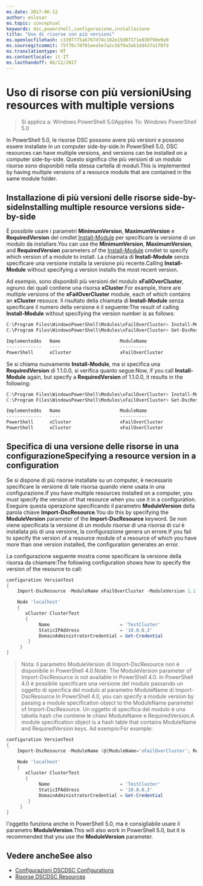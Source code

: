 ```yaml
---
ms.date: 2017-06-12
author: eslesar
ms.topic: conceptual
keywords: dsc,powershell,configurazione,installazione
title: "Uso di risorse con più versioni"
ms.openlocfilehash: c3397775a6767d74c182e15d07371e830f98e9a9
ms.sourcegitcommit: 75f70c7df01eea5e7a2c16f9a3ab1dd437a1f8fd
ms.translationtype: HT
ms.contentlocale: it-IT
ms.lasthandoff: 06/12/2017
---
```

# <a name="using-resources-with-multiple-versions"></a><span data-ttu-id="0e5c6-103">Uso di risorse con più versioni</span><span class="sxs-lookup"><span data-stu-id="0e5c6-103">Using resources with multiple versions</span></span>

> <span data-ttu-id="0e5c6-104">Si applica a: Windows PowerShell 5.0</span><span class="sxs-lookup"><span data-stu-id="0e5c6-104">Applies To: Windows PowerShell 5.0</span></span>

<span data-ttu-id="0e5c6-105">In PowerShell 5.0, le risorse DSC possono avere più versioni e possono essere installate in un computer side-by-side.</span><span class="sxs-lookup"><span data-stu-id="0e5c6-105">In PowerShell 5.0, DSC resources can have multiple versions, and versions can be installed on a computer side-by-side.</span></span> <span data-ttu-id="0e5c6-106">Questo significa che più versioni di un modulo risorse sono disponibili nella stessa cartella di moduli.</span><span class="sxs-lookup"><span data-stu-id="0e5c6-106">This is implemented by having multiple versions of a resource module that are contained in the same module folder.</span></span>

## <a name="installing-multiple-resource-versions-side-by-side"></a><span data-ttu-id="0e5c6-107">Installazione di più versioni delle risorse side-by-side</span><span class="sxs-lookup"><span data-stu-id="0e5c6-107">Installing multiple resource versions side-by-side</span></span>

<span data-ttu-id="0e5c6-108">È possibile usare i parametri **MinimumVersion**, **MaximumVersion** e **RequiredVersion** del cmdlet [Install-Module](https://technet.microsoft.com/en-us/library/dn807162.aspx) per specificare la versione di un modulo da installare.</span><span class="sxs-lookup"><span data-stu-id="0e5c6-108">You can use the **MinimumVersion**, **MaximumVersion**, and **RequiredVersion** parameters of the [Install-Module](https://technet.microsoft.com/en-us/library/dn807162.aspx) cmdlet to specify which version of a module to install.</span></span> <span data-ttu-id="0e5c6-109">La chiamata di **Install-Module** senza specificare una versione installa la versione più recente.</span><span class="sxs-lookup"><span data-stu-id="0e5c6-109">Calling **Install-Module** without specifying a version installs the most recent version.</span></span>

<span data-ttu-id="0e5c6-110">Ad esempio, sono disponibili più versioni del modulo **xFailOverCluster**, ognuno dei quali contiene una risorsa **xCluster**.</span><span class="sxs-lookup"><span data-stu-id="0e5c6-110">For example, there are multiple versions of the **xFailOverCluster** module, each of which contains an **xCluster** resouce.</span></span> <span data-ttu-id="0e5c6-111">Il risultato della chiamata di **Install-Module** senza specificare il numero della versione è il seguente:</span><span class="sxs-lookup"><span data-stu-id="0e5c6-111">The result of calling **Install-Module** without specifying the version number is as follows:</span></span>

```powershell
C:\Program Files\WindowsPowerShell\Modules\xFailOverCluster> Install-Module xFailOverCluster
C:\Program Files\WindowsPowerShell\Modules\xFailOverCluster> Get-DscResource xCluster

ImplementedAs   Name                      ModuleName                     Version    Properties
-------------   ----                      ----------                     -------    ----------
PowerShell      xCluster                  xFailOverCluster               1.2.0.0    {DomainAdministratorCredential, ...
```

<span data-ttu-id="0e5c6-112">Se si chiama nuovamente **Install-Module**, ma si specifica una **RequiredVersion** di 1.1.0.0, si verifica quanto segue:</span><span class="sxs-lookup"><span data-stu-id="0e5c6-112">Now, if you call **Install-Module** again, but specify a **RequiredVersion** of 1.1.0.0, it results in the following:</span></span>

```powershell
C:\Program Files\WindowsPowerShell\Modules\xFailOverCluster> Install-Module xFailOverCluster -RequiredVersion 1.1
C:\Program Files\WindowsPowerShell\Modules\xFailOverCluster> Get-DscResource xCluster

ImplementedAs   Name                      ModuleName                     Version    Properties
-------------   ----                      ----------                     -------    ----------
PowerShell      xCluster                  xFailOverCluster               1.1        {DomainAdministratorCredential, Name, ...
PowerShell      xCluster                  xFailOverCluster               1.2.0.0    {DomainAdministratorCredential, Name, ...
```

## <a name="specifying-a-resource-version-in-a-configuration"></a><span data-ttu-id="0e5c6-113">Specifica di una versione delle risorse in una configurazione</span><span class="sxs-lookup"><span data-stu-id="0e5c6-113">Specifying a resource version in a configuration</span></span>

<span data-ttu-id="0e5c6-114">Se si dispone di più risorse installate su un computer, è necessario specificare la versione di tale risorsa quando viene usata in una configurazione.</span><span class="sxs-lookup"><span data-stu-id="0e5c6-114">If you have multiple resources installed on a computer, you must specify the version of that resource when you use it in a configuration.</span></span> <span data-ttu-id="0e5c6-115">Eseguire questa operazione specificando il parametro **ModuleVersion** della parola chiave **Import-DscResource**.</span><span class="sxs-lookup"><span data-stu-id="0e5c6-115">You do this by specifying the **ModuleVersion** parameter of the **Import-DscResource** keyword.</span></span> <span data-ttu-id="0e5c6-116">Se non viene specificata la versione di un modulo risorse di una risorsa di cui è installata più di una versione, la configurazione genera un errore.</span><span class="sxs-lookup"><span data-stu-id="0e5c6-116">If you fail to specify the version of a resource module of a resource of which you have more than one version installed, the configuration generates an error.</span></span>

<span data-ttu-id="0e5c6-117">La configurazione seguente mostra come specificare la versione della risorsa da chiamare:</span><span class="sxs-lookup"><span data-stu-id="0e5c6-117">The following configuration shows how to specify the version of the resource to call:</span></span>

```powershell
configuration VersionTest
{
    Import-DscResource -ModuleName xFailOverCluster -ModuleVersion 1.1

    Node 'localhost'
    {
       xCluster ClusterTest
       {
            Name                          = 'TestCluster'
            StaticIPAddress               = '10.0.0.3'
            DomainAdministratorCredential = Get-Credential
        }
     }
}     
```

><span data-ttu-id="0e5c6-118">Nota: il parametro ModuleVersion di Import-DscResource non è disponibile in PowerShell 4.0.</span><span class="sxs-lookup"><span data-stu-id="0e5c6-118">Note: The ModuleVersion parameter of Import-DscResource is not available in PowerShell 4.0.</span></span> <span data-ttu-id="0e5c6-119">In PowerShell 4.0 è possibile specificare una versione del modulo passando un oggetto di specifica del modulo al parametro ModuleName di Import-DscResource.</span><span class="sxs-lookup"><span data-stu-id="0e5c6-119">In PowerShell 4.0, you can specify a module version by passing a module specification object to the ModuleName parameter of Import-DscResource.</span></span> <span data-ttu-id="0e5c6-120">Un oggetto di specifica del modulo è una tabella hash che contiene le chiavi ModuleName e RequiredVersion.</span><span class="sxs-lookup"><span data-stu-id="0e5c6-120">A module specification object is a hash table that contains ModuleName and RequiredVersion  keys.</span></span> <span data-ttu-id="0e5c6-121">Ad esempio:</span><span class="sxs-lookup"><span data-stu-id="0e5c6-121">For example:</span></span>

```powershell
configuration VersionTest
{
    Import-DscResource -ModuleName (@{ModuleName='xFailOverCluster'; RequiredVersion='1.1'} )

    Node 'localhost'
    {
       xCluster ClusterTest
       {
            Name                          = 'TestCluster'
            StaticIPAddress               = '10.0.0.3'
            DomainAdministratorCredential = Get-Credential
        }
     }
}     
```

<span data-ttu-id="0e5c6-122">l'oggetto funziona anche in PowerShell 5.0, ma è consigliabile usare il parametro **ModuleVersion**.</span><span class="sxs-lookup"><span data-stu-id="0e5c6-122">This will also work in PowerShell 5.0, but it is recommended that you use the **ModuleVersion** parameter.</span></span>

## <a name="see-also"></a><span data-ttu-id="0e5c6-123">Vedere anche</span><span class="sxs-lookup"><span data-stu-id="0e5c6-123">See also</span></span>
* [<span data-ttu-id="0e5c6-124">Configurazioni DSC</span><span class="sxs-lookup"><span data-stu-id="0e5c6-124">DSC Configurations</span></span>](configurations.md)
* [<span data-ttu-id="0e5c6-125">Risorse DSC</span><span class="sxs-lookup"><span data-stu-id="0e5c6-125">DSC Resources</span></span>](resources.md)

